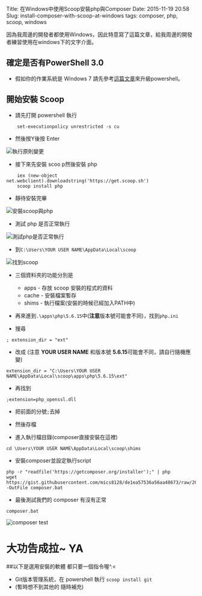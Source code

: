 Title: 在Windows中使用Scoop安裝php與Composer
Date: 2015-11-19 20:58
Slug: install-composer-with-scoop-at-windows
tags: composer, php, scoop, windows

因為我周邊的開發者都使用Windows，因此特意寫了這篇文章，給我周邊的開發者練習使用在windows下的文字介面。

<!-- PELICAN_END_SUMMARY -->

## 確定是否有PowerShell 3.0
* 假如你的作業系統是 Windows 7 請先參考[這篇文章]({filename}/blog/2015-12-01-upgrade-windows7-powershell-to-new-version-by-chocolatey.md)來升級powershell。

## 開始安裝 Scoop
* 請先打開 powershell 執行


```
    set-executionpolicy unrestricted -s cu
```

* 然後按Y後按 Enter

![執行原則變更]({filename}/images/2015-11-19/1.png)

* 接下來先安裝 scoo p然後安裝 php

```
    iex (new-object net.webclient).downloadstring('https://get.scoop.sh')
    scoop install php
```

* 靜待安裝完畢

![安裝scoop與php]({filename}/images/2015-11-19/2.png)

* 測試 php 是否正常執行

![測試php是否正常執行]({filename}/images/2015-11-19/3.png)

* 到``C:\Users\YOUR USER NAME\AppData\Local\scoop``

![找到scoop]({filename}/images/2015-11-19/4.png)

* 三個資料夾的功能分別是
    * apps  - 存放 scoop 安裝的程式的資料
    * cache - 安裝檔案暫存
    * shims - 執行檔案(安裝的時候已經加入PATH中)

* 再來進到``.\apps\php\5.6.15``中(**注意**版本號可能會不同)，找到``php.ini``

* 搜尋

```
; extension_dir = "ext"
```

* 改成 (注意 **YOUR USER NAME** 和版本號 **5.6.15**可能會不同，請自行隨機應變)

```
extension_dir = "C:\Users\YOUR USER NAME\AppData\Local\scoop\apps\php\5.6.15\ext"
```

* 再找到

```
;extension=php_openssl.dll
```

* 把前面的分號``;``去掉

* 然後存檔

* 進入執行檔目錄(composer直接安裝在這裡)

```
cd \Users\YOUR USER NAME\AppData\Local\scoop\shims
```

* 安裝composer並設定執行script

```
php -r "readfile('https://getcomposer.org/installer');" | php
wget https://gist.githubusercontent.com/mics8128/de1ea57536a56aa48673/raw/268f1c15091a728ef2e051a81a5980c4531d89af/composer.bat -OutFile composer.bat
```

* 最後測試我們的 composer 有沒有正常

```
composer.bat
```

![composer test]({filename}/images/2015-11-19/5.png)


# 大功告成拉~ YA

##以下是選用安裝的軟體 都只要一個指令喔^.<

* Git版本管理系統，在 powershell 執行 ``scoop install git`` 
* (暫時想不到其他的 隨時補充)



